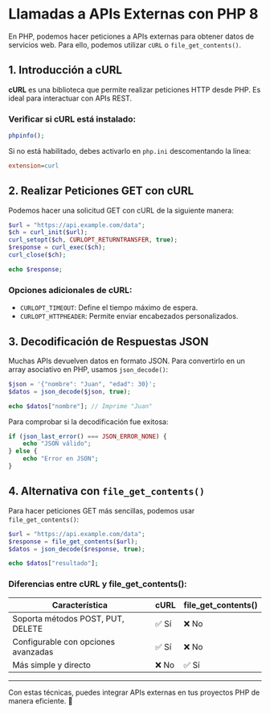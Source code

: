 # Llamadas a APIs Externas con PHP 8

En PHP, podemos hacer peticiones a APIs externas para obtener datos de servicios web. Para ello, podemos utilizar `cURL` o `file_get_contents()`.

## 1. Introducción a cURL

**cURL** es una biblioteca que permite realizar peticiones HTTP desde PHP. Es ideal para interactuar con APIs REST.

### **Verificar si cURL está instalado:**
```php
phpinfo();
```
Si no está habilitado, debes activarlo en `php.ini` descomentando la línea:
```ini
extension=curl
```

## 2. Realizar Peticiones GET con cURL

Podemos hacer una solicitud GET con cURL de la siguiente manera:
```php
$url = "https://api.example.com/data";
$ch = curl_init($url);
curl_setopt($ch, CURLOPT_RETURNTRANSFER, true);
$response = curl_exec($ch);
curl_close($ch);

echo $response;
```

### **Opciones adicionales de cURL:**
- `CURLOPT_TIMEOUT`: Define el tiempo máximo de espera.
- `CURLOPT_HTTPHEADER`: Permite enviar encabezados personalizados.

## 3. Decodificación de Respuestas JSON

Muchas APIs devuelven datos en formato JSON. Para convertirlo en un array asociativo en PHP, usamos `json_decode()`:
```php
$json = '{"nombre": "Juan", "edad": 30}';
$datos = json_decode($json, true);

echo $datos["nombre"]; // Imprime "Juan"
```

Para comprobar si la decodificación fue exitosa:
```php
if (json_last_error() === JSON_ERROR_NONE) {
    echo "JSON válido";
} else {
    echo "Error en JSON";
}
```

## 4. Alternativa con `file_get_contents()`

Para hacer peticiones GET más sencillas, podemos usar `file_get_contents()`:
```php
$url = "https://api.example.com/data";
$response = file_get_contents($url);
$datos = json_decode($response, true);

echo $datos["resultado"];
```

### **Diferencias entre cURL y file_get_contents():**
| Característica | cURL | file_get_contents() |
|--------------|------|----------------|
| Soporta métodos POST, PUT, DELETE | ✅ Sí | ❌ No |
| Configurable con opciones avanzadas | ✅ Sí | ❌ No |
| Más simple y directo | ❌ No | ✅ Sí |

---

Con estas técnicas, puedes integrar APIs externas en tus proyectos PHP de manera eficiente. 🚀

